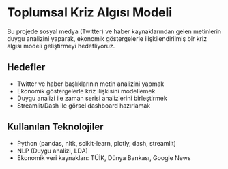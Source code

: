 # Toplumsal Kriz Algısı Modeli

Bu projede sosyal medya (Twitter) ve haber kaynaklarından gelen metinlerin duygu analizini yaparak, ekonomik göstergelerle ilişkilendirilmiş bir kriz algısı modeli geliştirmeyi hedefliyoruz.

## Hedefler

- Twitter ve haber başlıklarının metin analizini yapmak
- Ekonomik göstergelerle kriz ilişkisini modellemek
- Duygu analizi ile zaman serisi analizlerini birleştirmek
- Streamlit/Dash ile görsel dashboard hazırlamak

## Kullanılan Teknolojiler

- Python (pandas, nltk, scikit-learn, plotly, dash, streamlit)
- NLP (Duygu analizi, LDA)
- Ekonomik veri kaynakları: TÜİK, Dünya Bankası, Google News
